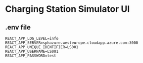 # Charging Station Simulator UI

## .env file

```text
REACT_APP_LOG_LEVEL=info
REACT_APP_SERVER=sphazure.westeurope.cloudapp.azure.com:3000
REACT_APP_UNIQUE_IDENTIFIER=LS001
REACT_APP_USERNAME=LS001
REACT_APP_PASSWORD=test
```
